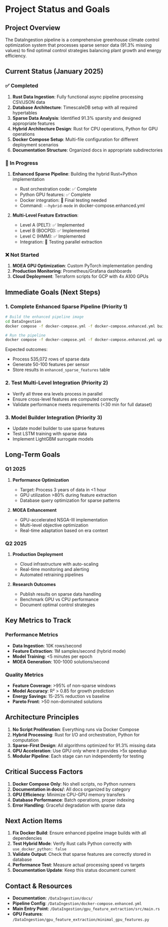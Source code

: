 # Project Status and Goals

## Project Overview

The DataIngestion pipeline is a comprehensive greenhouse climate control optimization system that processes sparse sensor data (91.3% missing values) to find optimal control strategies balancing plant growth and energy efficiency.

## Current Status (January 2025)

### ✅ Completed
1. **Rust Data Ingestion**: Fully functional async pipeline processing CSV/JSON data
2. **Database Architecture**: TimescaleDB setup with all required hypertables
3. **Sparse Data Analysis**: Identified 91.3% sparsity and designed appropriate features
4. **Hybrid Architecture Design**: Rust for CPU operations, Python for GPU operations
5. **Docker Compose Setup**: Multi-file configuration for different deployment scenarios
6. **Documentation Structure**: Organized docs in appropriate subdirectories

### 🚧 In Progress
1. **Enhanced Sparse Pipeline**: Building the hybrid Rust+Python implementation
   - Rust orchestration code: ✅ Complete
   - Python GPU features: ✅ Complete
   - Docker integration: 🚧 Final testing needed
   - Command: `--hybrid-mode` in docker-compose.enhanced.yml

2. **Multi-Level Feature Extraction**: 
   - Level A (PELT): ✅ Implemented
   - Level B (BOCPD): ✅ Implemented  
   - Level C (HMM): ✅ Implemented
   - Integration: 🚧 Testing parallel extraction

### ❌ Not Started
1. **MOEA GPU Optimization**: Custom PyTorch implementation pending
2. **Production Monitoring**: Prometheus/Grafana dashboards
3. **Cloud Deployment**: Terraform scripts for GCP with 4x A100 GPUs

## Immediate Goals (Next Steps)

### 1. Complete Enhanced Sparse Pipeline (Priority 1)
```bash
# Build the enhanced pipeline image
cd DataIngestion
docker compose -f docker-compose.yml -f docker-compose.enhanced.yml build enhanced_sparse_pipeline

# Run the pipeline
docker compose -f docker-compose.yml -f docker-compose.enhanced.yml up enhanced_sparse_pipeline
```

Expected outcomes:
- Process 535,072 rows of sparse data
- Generate 50-100 features per sensor
- Store results in `enhanced_sparse_features` table

### 2. Test Multi-Level Integration (Priority 2)
- Verify all three era levels process in parallel
- Ensure cross-level features are computed correctly
- Validate performance meets requirements (<30 min for full dataset)

### 3. Model Builder Integration (Priority 3)
- Update model builder to use sparse features
- Test LSTM training with sparse data
- Implement LightGBM surrogate models

## Long-Term Goals

### Q1 2025
1. **Performance Optimization**
   - Target: Process 3 years of data in <1 hour
   - GPU utilization >80% during feature extraction
   - Database query optimization for sparse patterns

2. **MOEA Enhancement**
   - GPU-accelerated NSGA-III implementation
   - Multi-level objective optimization
   - Real-time adaptation based on era context

### Q2 2025
1. **Production Deployment**
   - Cloud infrastructure with auto-scaling
   - Real-time monitoring and alerting
   - Automated retraining pipelines

2. **Research Outcomes**
   - Publish results on sparse data handling
   - Benchmark GPU vs CPU performance
   - Document optimal control strategies

## Key Metrics to Track

### Performance Metrics
- **Data Ingestion**: 10K rows/second
- **Feature Extraction**: 1M samples/second (hybrid mode)
- **Model Training**: <5 minutes per epoch
- **MOEA Generation**: 100-1000 solutions/second

### Quality Metrics
- **Feature Coverage**: >95% of non-sparse windows
- **Model Accuracy**: R² > 0.85 for growth prediction
- **Energy Savings**: 15-25% reduction vs baseline
- **Pareto Front**: >50 non-dominated solutions

## Architecture Principles

1. **No Script Proliferation**: Everything runs via Docker Compose
2. **Hybrid Processing**: Rust for I/O and orchestration, Python for computation
3. **Sparse-First Design**: All algorithms optimized for 91.3% missing data
4. **GPU Acceleration**: Use GPU only where it provides >5x speedup
5. **Modular Pipeline**: Each stage can run independently for testing

## Critical Success Factors

1. **Docker Compose Only**: No shell scripts, no Python runners
2. **Documentation in docs/**: All docs organized by category
3. **GPU Efficiency**: Minimize CPU-GPU memory transfers
4. **Database Performance**: Batch operations, proper indexing
5. **Error Handling**: Graceful degradation with sparse data

## Next Action Items

1. **Fix Docker Build**: Ensure enhanced pipeline image builds with all dependencies
2. **Test Hybrid Mode**: Verify Rust calls Python correctly with `use_docker_python: false`
3. **Validate Output**: Check that sparse features are correctly stored in database
4. **Performance Test**: Measure actual processing speed vs targets
5. **Documentation Update**: Keep this status document current

## Contact & Resources

- **Documentation**: `/DataIngestion/docs/`
- **Pipeline Config**: `/DataIngestion/docker-compose.enhanced.yml`
- **Main Entry Point**: `/DataIngestion/gpu_feature_extraction/src/main.rs`
- **GPU Features**: `/DataIngestion/gpu_feature_extraction/minimal_gpu_features.py`